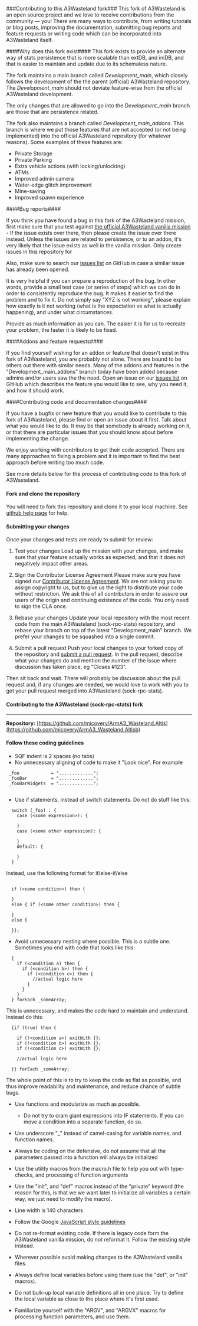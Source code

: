 ###Contributing to this A3Wasteland fork###
This fork of A3Wasteland is an open source project and we love to receive contributions from the community — you! There are many ways to contribute, from writing tutorials or blog posts, improving the documentation, submitting bug reports and feature requests or writing code which can be incorporated into A3Wasteland itself.

####Why does this fork exist####
This fork exists to provide an alternate way of stats persistence that is more scalable than extDB, and iniDB, and that is easier to maintain and update due to its schemaless nature.
  
The fork maintains a main branch called *Development_main*, which closely follows the development of the the parent (official) A3Wasteland repository. The *Development_main* should not deviate feature-wise from the official A3Wasteland development.
 
The only changes that are allowed to go into the *Development_main* branch are those that are persistence related.
 
The fork also maintains a branch called *Development_main_addons*. This branch is where we put those features that are not accepted (or not being implemented) into the official A3Wasteland repository (for whatever reasons). Some examples of these features are:
 
 * Private Storage
 * Private Parking
 * Extra vehicle actions (with locking/unlocking)
 * ATMs
 * Improved admin camera
 * Water-edge glitch improvement
 * Mine-saving 
 * Improved spawn experience 
 

####Bug reports####


If you think you have found a bug in this fork of the A3Wasteland mission, first make sure that you test against [the official A3Wasteland vanilla mission](https://github.com/A3Wasteland/ArmA3_Wasteland.Altis) - If the issue exists over there, then please create the issue over there instead. Unless the issues are related to persistence, or to an addon, it's very likely that the issue exists as well in the vanilla mission.
Only create issues in this repository for 
 
Also, make sure to search our [issues list](https://github.com/micovery/ArmA3_Wasteland.Altis/issues) on GitHub in case a similar issue has already been opened.

It is very helpful if you can prepare a reproduction of the bug. In other words, provide a small test case (or series of steps) which we can do in order to consistently reproduce the bug. It makes it easier to find the problem and to fix it. Do not simply say "XYZ is not working", please explain how exactly is it not working (what is the expectation vs what is actually happening),  and under what circumstances. 

Provide as much information as you can. The easier it is for us to recreate your problem, the faster it is likely to be fixed.

####Addons and feature requests####

If you find yourself wishing for an addon or feature that doesn't exist in this fork of A3Wasteland, you are probably not alone. There are bound to be others out there with similar needs. Many of the addons and features in the "Development_main_addons" branch today have been added because admins and/or users saw the the need.
Open an issue on our [issues list](https://github.com/micovery/ArmA3_Wasteland.Altis/issues) on GitHub which describes the feature you would like to see, why you need it, and how it should work.

####Contributing code and documentation changes####

If you have a bugfix or new feature that you would like to contribute to this fork of A3Wasteland, please find or open an issue about it first. Talk about what you would like to do. It may be that somebody is already working on it, or that there are particular issues that you should know about before implementing the change.

We enjoy working with contributors to get their code accepted. There are many approaches to fixing a problem and it is important to find the best approach before writing too much code.

See more details below for the process of contributing code to this fork of A3Wasteland.

#### Fork and clone the repository ####

You will need to fork this repository and clone it to your local machine. See 
[github help page](https://help.github.com/articles/fork-a-repo) for help.

#### Submitting your changes ####

Once your changes and tests are ready to submit for review:

1. Test your changes
Load up the mission with your changes, and make sure that your feature actually works as expected, and that it does not negatively impact other areas.

2. Sign the Contributor License Agreement
Please make sure you have signed our [Contributor License Agreement](https://www.clahub.com/agreements/micovery/ArmA3_Wasteland.Altis). We are not asking you to assign copyright to us, but to give us the right to distribute your code without restriction. We ask this of all contributors in order to assure our users of the origin and continuing existence of the code. You only need to sign the CLA once.

3. Rebase your changes
Update your local repository with the most recent code from the main A3Wasteland (sock-rpc-stats) repository, and rebase your branch on top of the latest "Development_main" branch. We prefer your changes to be squashed into a single commit.

4. Submit a pull request
Push your local changes to your forked copy of the repository and [submit a pull request](https://help.github.com/articles/using-pull-requests). In the pull request, describe what your changes do and mention the number of the issue where discussion has taken place, eg "Closes #123".

Then sit back and wait. There will probably be discussion about the pull request and, if any changes are needed, we would love to work with you to get your pull request merged into A3Wasteland (sock-rpc-stats).


#### Contributing to the A3Wasteland (sock-rpc-stats) fork ####
-----------------------------------------------------

**Repository:** [https://github.com/micovery/ArmA3_Wasteland.Altis](https://github.com/micovery/ArmA3_Wasteland.Altisb)


#### Follow these coding guidelines ####

* SQF indent is 2 spaces (no tabs)
* No unnecessary aligning of code to make it "Look nice". For example

```SQF
 _foo            = ".............";
 _fooBar         = ".............";
 _fooBarWidgets  = ".............";
  
```

* Use if statements, instead of switch statements. Do not do stuff like this:
```
  switch (_foo) : {
    case (<some expression>): {
    
    }
    case (<some other expression): {
    
    }
    default: {
    
    }
  }
```

Instead, use the following format for if/else-if/else

```SQF

  if (<some condition>) then {
  
  }
  else { if (<some other condition>) then {
  
  }
  else {
  
  }};
```


* Avoid unnecessary nesting where possible. This is a subtle one. Sometimes you end with code that looks like this:

```SQF
  {
    if (<condition a) then {
      if (<condition b>) then {
        if (<condition c>) then {
          //actual logic here
        }
      }
    }
  } forEach _someArray;
```

This is unnecessary, and makes the code hard to maintain and understand. Instead do this:

```SQF
  {if (true) then {
  
    if (!<condition a>) exitWith {};
    if (!<condition b>) exitWith {};
    if (!<condition c>) exitWith {};
    
    //actual logic here
  
  }} forEach _someArray;
```

The whole point of this is to try to keep the code as flat as possible, and thus improve readability and maintenance, and reduce chance of subtle bugs.

* Use functions and modularize as much as possible. 
  - Do not try to cram giant expressions into IF statements. If you can move a condition into a separate function, do so.

* Use underscore "_" instead of camel-casing for variable names, and function names.
* Always be coding on the defensive, do not assume that all the parameters passed into a function will always be initialized
* Use the utility macros from the macro.h file to help you out with type-checks, and processing of function arguments
* Use the "init", and "def" macros instead of the "private" keyword (the reason for this, is that we we want later to initialize all variables a certain way, we just need to modify the macro).
* Line width is 140 characters
* Follow the Google [JavaScript style guidelines](http://google-styleguide.googlecode.com/svn/trunk/javascriptguide.xml)
* Do not re-format existing code. If there is legacy code form the A3Wasteland vanilla mission, do not reformat it. Follow the existing style instead.
* Wherever possible avoid making changes to the A3Wasteland vanilla files.
* Always define local variables before using them (use the "def", or "init" macros).
* Do not bulk-up local variable definitions all in one place. Try to define the local variable as close to the place where it's first used.
* Familiarize yourself with the "ARGV", and "ARGVX" macros for processing function parameters, and use them.
